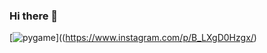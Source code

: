 ### Hi there 👋

<!--
**YashBoraste/YashBoraste** is a ✨ _special_ ✨ repository because its `README.md` (this file) appears on your GitHub profile.

Here are some ideas to get you started:

=> 🔭 I’m currently working on Full Stack Developer

=> 🌱 I’m currently learning MERN Stack 

=> 📫 How to reach me: yashboraste23@gmail.com
-->
[![pygame](http://img.instagram.com/p/B_LXgD0Hzgx/0.jpg)]((https://www.instagram.com/p/B_LXgD0Hzgx/)
